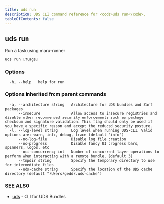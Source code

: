 ```yaml
---
title: uds run
description: UDS CLI command reference for <code>uds run</code>.
tableOfContents: false
---
```


<!-- Page generated by UDS CLI; DO NOT EDIT -->

## uds run

Run a task using maru-runner

```
uds run [flags]
```

### Options

```
  -h, --help   help for run
```

### Options inherited from parent commands

```
  -a, --architecture string   Architecture for UDS bundles and Zarf packages
      --insecure              Allow access to insecure registries and disable other recommended security enforcements such as package checksum and signature validation. This flag should only be used if you have a specific reason and accept the reduced security posture.
  -l, --log-level string      Log level when running UDS-CLI. Valid options are: warn, info, debug, trace (default "info")
      --no-log-file           Disable log file creation
      --no-progress           Disable fancy UI progress bars, spinners, logos, etc
      --oci-concurrency int   Number of concurrent layer operations to perform when interacting with a remote bundle. (default 3)
      --tmpdir string         Specify the temporary directory to use for intermediate files
      --uds-cache string      Specify the location of the UDS cache directory (default "/Users/gedd/.uds-cache")
```

### SEE ALSO

* [uds](/commands/uds/)	 - CLI for UDS Bundles

